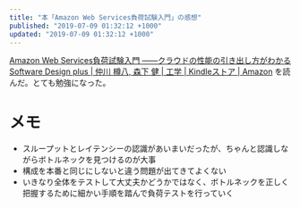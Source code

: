 ```yaml
---
title: "本「Amazon Web Services負荷試験入門」の感想"
published: "2019-07-09 01:32:12 +1000"
updated: "2019-07-09 01:32:12 +1000"
---
```


[Amazon Web Services負荷試験入門 ――クラウドの性能の引き出し方がわかる Software Design plus | 仲川 樽八, 森下 健 | 工学 | Kindleストア | Amazon](https://www.amazon.co.jp/dp/B075SV3VN3) を読んだ。とても勉強になった。

# メモ

- スループットとレイテンシーの認識があいまいだったが、ちゃんと認識しながらボトルネックを見つけるのが大事
- 構成を本番と同じにしないと違う問題が出てきてよくない
- いきなり全体をテストして大丈夫かどうかではなく、ボトルネックを正しく把握するために細かい手順を踏んで負荷テストを行っていく
